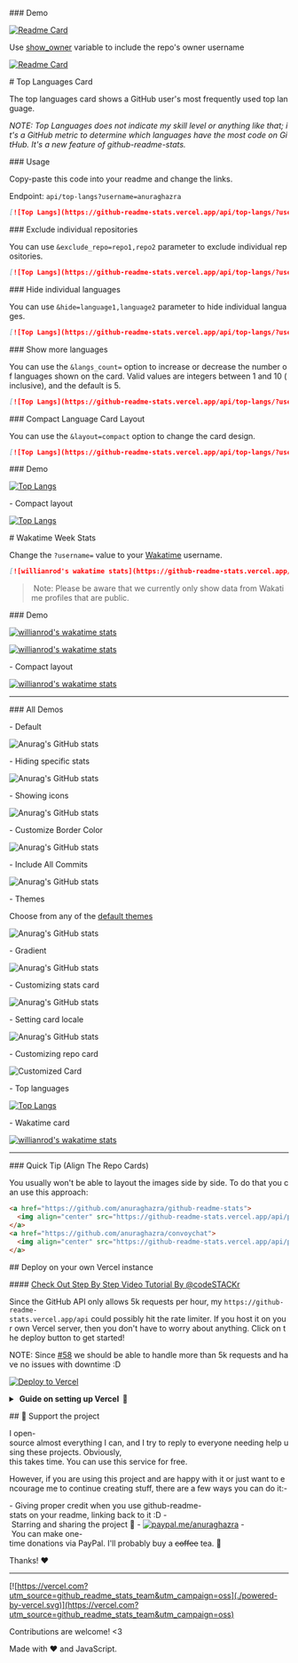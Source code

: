 
  
 ### Demo 
  
 [![Readme Card](https://github-readme-stats.vercel.app/api/pin/?username=anuraghazra&repo=github-readme-stats)](https://github.com/anuraghazra/github-readme-stats) 
  
 Use [show_owner](#customization) variable to include the repo's owner username 
  
 [![Readme Card](https://github-readme-stats.vercel.app/api/pin/?username=anuraghazra&repo=github-readme-stats&show_owner=true)](https://github.com/anuraghazra/github-readme-stats) 
  
 # Top Languages Card 
  
 The top languages card shows a GitHub user's most frequently used top language. 
  
 _NOTE: Top Languages does not indicate my skill level or anything like that; it's a GitHub metric to determine which languages have the most code on GitHub. It's a new feature of github-readme-stats._ 
  
 ### Usage 
  
 Copy-paste this code into your readme and change the links. 
  
 Endpoint: `api/top-langs?username=anuraghazra` 
  
 ```md 
 [![Top Langs](https://github-readme-stats.vercel.app/api/top-langs/?username=anuraghazra)](https://github.com/anuraghazra/github-readme-stats) 
 ``` 
  
 ### Exclude individual repositories 
  
 You can use `&exclude_repo=repo1,repo2` parameter to exclude individual repositories. 
  
 ```md 
 [![Top Langs](https://github-readme-stats.vercel.app/api/top-langs/?username=anuraghazra&exclude_repo=github-readme-stats,anuraghazra.github.io)](https://github.com/anuraghazra/github-readme-stats) 
 ``` 
  
 ### Hide individual languages 
  
 You can use `&hide=language1,language2` parameter to hide individual languages. 
  
 ```md 
 [![Top Langs](https://github-readme-stats.vercel.app/api/top-langs/?username=anuraghazra&hide=javascript,html)](https://github.com/anuraghazra/github-readme-stats) 
 ``` 
  
 ### Show more languages 
  
 You can use the `&langs_count=` option to increase or decrease the number of languages shown on the card. Valid values are integers between 1 and 10 (inclusive), and the default is 5. 
  
 ```md 
 [![Top Langs](https://github-readme-stats.vercel.app/api/top-langs/?username=anuraghazra&langs_count=8)](https://github.com/anuraghazra/github-readme-stats) 
 ``` 
  
 ### Compact Language Card Layout 
  
 You can use the `&layout=compact` option to change the card design. 
  
 ```md 
 [![Top Langs](https://github-readme-stats.vercel.app/api/top-langs/?username=anuraghazra&layout=compact)](https://github.com/anuraghazra/github-readme-stats) 
 ``` 
  
 ### Demo 
  
 [![Top Langs](https://github-readme-stats.vercel.app/api/top-langs/?username=anuraghazra)](https://github.com/anuraghazra/github-readme-stats) 
  
 - Compact layout 
  
 [![Top Langs](https://github-readme-stats.vercel.app/api/top-langs/?username=anuraghazra&layout=compact)](https://github.com/anuraghazra/github-readme-stats) 
  
 # Wakatime Week Stats 
  
 Change the `?username=` value to your [Wakatime](https://wakatime.com) username. 
  
 ```md 
 [![willianrod's wakatime stats](https://github-readme-stats.vercel.app/api/wakatime?username=willianrod)](https://github.com/anuraghazra/github-readme-stats) 
 ``` 
  
 > Note: Please be aware that we currently only show data from Wakatime profiles that are public. 
  
 ### Demo 
  
 [![willianrod's wakatime stats](https://github-readme-stats.vercel.app/api/wakatime?username=willianrod)](https://github.com/anuraghazra/github-readme-stats) 
  
 [![willianrod's wakatime stats](https://github-readme-stats.vercel.app/api/wakatime?username=willianrod&hide_progress=true)](https://github.com/anuraghazra/github-readme-stats) 
  
 - Compact layout 
  
 [![willianrod's wakatime stats](https://github-readme-stats.vercel.app/api/wakatime?username=willianrod&layout=compact)](https://github.com/anuraghazra/github-readme-stats) 
  
 --- 
  
 ### All Demos 
  
 - Default 
  
 ![Anurag's GitHub stats](https://github-readme-stats.vercel.app/api?username=anuraghazra) 
  
 - Hiding specific stats 
  
 ![Anurag's GitHub stats](https://github-readme-stats.vercel.app/api?username=anuraghazra&hide=contribs,issues) 
  
 - Showing icons 
  
 ![Anurag's GitHub stats](https://github-readme-stats.vercel.app/api?username=anuraghazra&hide=issues&show_icons=true) 
  
 - Customize Border Color 
  
 ![Anurag's GitHub stats](https://github-readme-stats.vercel.app/api?username=anuraghazra&border_color=2e4058) 
  
 - Include All Commits 
  
 ![Anurag's GitHub stats](https://github-readme-stats.vercel.app/api?username=anuraghazra&include_all_commits=true) 
  
 - Themes 
  
 Choose from any of the [default themes](#themes) 
  
 ![Anurag's GitHub stats](https://github-readme-stats.vercel.app/api?username=anuraghazra&show_icons=true&theme=radical) 
  
 - Gradient 
  
 ![Anurag's GitHub stats](https://github-readme-stats.vercel.app/api?username=anuraghazra&bg_color=30,e96443,904e95&title_color=fff&text_color=fff) 
  
 - Customizing stats card 
  
 ![Anurag's GitHub stats](https://github-readme-stats.vercel.app/api/?username=anuraghazra&show_icons=true&title_color=fff&icon_color=79ff97&text_color=9f9f9f&bg_color=151515) 
  
 - Setting card locale 
  
 ![Anurag's GitHub stats](https://github-readme-stats.vercel.app/api/?username=anuraghazra&locale=es) 
  
 - Customizing repo card 
  
 ![Customized Card](https://github-readme-stats.vercel.app/api/pin?username=anuraghazra&repo=github-readme-stats&title_color=fff&icon_color=f9f9f9&text_color=9f9f9f&bg_color=151515) 
  
 - Top languages 
  
 [![Top Langs](https://github-readme-stats.vercel.app/api/top-langs/?username=anuraghazra)](https://github.com/anuraghazra/github-readme-stats) 
  
 - Wakatime card 
  
 [![willianrod's wakatime stats](https://github-readme-stats.vercel.app/api/wakatime?username=willianrod)](https://github.com/anuraghazra/github-readme-stats) 
  
 --- 
  
 ### Quick Tip (Align The Repo Cards) 
  
 You usually won't be able to layout the images side by side. To do that you can use this approach: 
  
 ```html 
 <a href="https://github.com/anuraghazra/github-readme-stats"> 
   <img align="center" src="https://github-readme-stats.vercel.app/api/pin/?username=anuraghazra&repo=github-readme-stats" /> 
 </a> 
 <a href="https://github.com/anuraghazra/convoychat"> 
   <img align="center" src="https://github-readme-stats.vercel.app/api/pin/?username=anuraghazra&repo=convoychat" /> 
 </a> 
 ``` 
  
 ## Deploy on your own Vercel instance 
  
 #### [Check Out Step By Step Video Tutorial By @codeSTACKr](https://youtu.be/n6d4KHSKqGk?t=107) 
  
 Since the GitHub API only allows 5k requests per hour, my `https://github-readme-stats.vercel.app/api` could possibly hit the rate limiter. If you host it on your own Vercel server, then you don't have to worry about anything. Click on the deploy button to get started! 
  
 NOTE: Since [#58](https://github.com/anuraghazra/github-readme-stats/pull/58) we should be able to handle more than 5k requests and have no issues with downtime :D 
  
 [![Deploy to Vercel](https://vercel.com/button)](https://vercel.com/import/project?template=https://github.com/anuraghazra/github-readme-stats) 
  
 <details> 
  <summary><b> Guide on setting up Vercel  🔨 </b></summary> 
  
 1. Go to [vercel.com](https://vercel.com/) 
 1. Click on `Log in` 
    ![](https://files.catbox.moe/tct1wg.png) 
 1. Sign in with GitHub by pressing `Continue with GitHub` 
    ![](https://files.catbox.moe/btd78j.jpeg) 
 1. Sign in to GitHub and allow access to all repositories, if prompted 
 1. Fork this repo 
 1. After forking the repo, open the [`vercel.json`](https://github.com/anuraghazra/github-readme-stats/blob/master/vercel.json#L5) file and change the `maxDuration` field to `10` 
 1. Go back to your [Vercel dashboard](https://vercel.com/dashboard) 
 1. Select `Import Project` 
    ![](https://files.catbox.moe/qckos0.png) 
 1. Select `Import Git Repository`. Select root and keep everything as is. 
    ![](https://files.catbox.moe/pqub9q.png) 
 1. Create a personal access token (PAT) [here](https://github.com/settings/tokens/new) and enable the `repo` permissions (this allows access to see private repo stats) 
 1. Add the PAT as an environment variable named `PAT_1` (as shown). 
    ![](https://files.catbox.moe/0ez4g7.png) 
 1. Click deploy, and you're good to go. See your domains to use the API! 
  
 </details> 
  
 ## :sparkling_heart: Support the project 
  
 I open-source almost everything I can, and I try to reply to everyone needing help using these projects. Obviously, 
 this takes time. You can use this service for free. 
  
 However, if you are using this project and are happy with it or just want to encourage me to continue creating stuff, there are a few ways you can do it:- 
  
 - Giving proper credit when you use github-readme-stats on your readme, linking back to it :D 
 - Starring and sharing the project :rocket: 
 - [![paypal.me/anuraghazra](https://ionicabizau.github.io/badges/paypal.svg)](https://www.paypal.me/anuraghazra) - You can make one-time donations via PayPal. I'll probably buy a ~~coffee~~ tea. :tea: 
  
 Thanks! :heart: 
  
 --- 
  
 [![https://vercel.com?utm_source=github_readme_stats_team&utm_campaign=oss](./powered-by-vercel.svg)](https://vercel.com?utm_source=github_readme_stats_team&utm_campaign=oss) 
  
  
 Contributions are welcome! <3 
  
 Made with :heart: and JavaScript.
